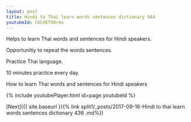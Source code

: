 ```yaml
---
layout: post
title: Hindi to Thai learn words sentences dictionary 944 
youtubeId: CUCUET98rko
---
```

 
 
Helps to learn Thai words and sentences for Hindi speakers.

Opportunitiy to repeat the words sentences. 

Practice Thai language. 
 
10 minutes practice every day. 
 
How to learn Thai words and sentences for Hindi speakers 
 
{% include youtubePlayer.html id=page.youtubeId %}
 
 
[Next]({{ site.baseurl }}{% link  split1/_posts/2017-09-16-Hindi to thai learn words sentences dictionary 436 .md%})
 
